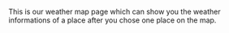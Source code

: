This is our weather map page which can show you the weather informations of a place after you chose one place on the map.